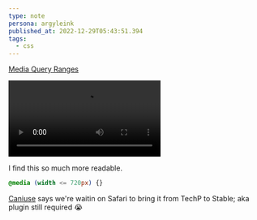 ```yaml
---
type: note
persona: argyleink
published_at: 2022-12-29T05:43:51.394
tags: 
  - css
---
```


[Media Query Ranges](https://web.dev/css-individual-transform-properties/) 

![](argyleink/media-ranges-looper.mp4 "Infinite video example of a CSS snippet changing between syntax options. $$width:2366,height:1080")

I find this so much more readable.

```css
@media (width <= 720px) {}
```

[Caniuse](https://caniuse.com/css-media-range-syntax) says we're waitin on Safari to bring it from TechP to Stable; aka plugin still required 😭